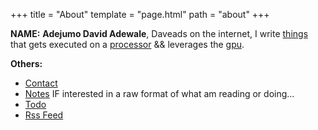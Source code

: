 +++
title = "About"
template = "page.html"
path = "about"
+++

**NAME:** <b>Adejumo David Adewale</b>, Daveads on the internet, I write [things](https://en.wikipedia.org/wiki/Computer_program) that gets executed on a [processor](https://en.wikipedia.org/wiki/Central_processing_unit) && leverages the [gpu](https://en.wikipedia.org/wiki/Graphics_processing_unit).


**Others:**
* [Contact](/contact)
* [Notes](/note) IF interested in a raw format of what am reading or doing...
* [Todo](/todo)
* [Rss Feed](/atom.xml)
